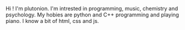Hi ! I'm plutonion.
I'm intrested in programming, music, chemistry and psychology.
My hobies are python and C++ programming and playing piano.
I know a bit of html, css and js.
